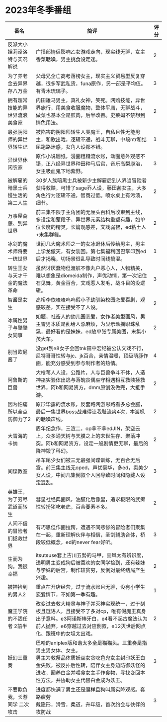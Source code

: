 # 2023年冬季番组

| 番名               | 简评                                                                                                                          | 评分 |
|------------------|-----------------------------------------------------------------------------------------------------------------------------|----|
| 反派大小姐莉泽洛特与实况解说   | 广播部情侣影响乙女游戏走向，现实线无聊，女主香菜聒噪，男主挑食设定迷。<br>                                                                                     | 2  |
| 为了养老金去异界存八万金     | 父母兄全亡高考落榜女主，现实主义贸易型反复穿越，很多军武私货，funa原作，另一部是平均值。有青木琉璃子。<br>                                                                   | 3  |
| 拥有超常技能的异世界流浪美食家  | 内田雄马男主，真礼女神，笑死。网购技能，异世界旅行，用美食收服魔物，整体平庸，无聊战斗，做菜也基本全是煎肉，后半改善。史莱姆不禁想到情色用法。<br>                                                 | 2  |
| 最强阴阳师的异世界转生记     | 被陷害的阴阳师转生人类魔王，自私且性无能男主，和歌出戏，逻辑不通，战斗无聊，中段ntr和结尾跑路迷惑，女角人设都不错。<br>                                                             | 1  |
| 异世界休闲农家          | 原作小说厕纸，漫画粗糙流水账，动画意外观感不错，正八经异世界种田种马后宫，音乐高梨康治，女主吸血鬼下地紫野。<br>                                                                  | 3  |
| 被解雇的暗黑士兵慢生活的第二人生 | 30岁人族暗黑士兵被新少主解雇后到人界当冒险者获得救赎，可惜了sage乔人设，藤田茜女主，大多角色行为逻辑不通，智商过低。喷水桌上有污渍，细节。<br>                                                | 2  |
| 万事屋斋藤、到异世界       | 前三集不限于主角团的无厘头百科后收束到主线，多设定和荤段子，异世界元素结构重塑有趣，如单位长度的精灵，长篇观感差，文戏弱智，ed粘土人+末集群舞。<br>                                               | 2  |
| 冰剑的魔术师将要一统世界     | 世间几大魔术师之一的女冰退休后传给男主，男主上学龙傲天，有女装回。第七集福利回巴掌印到ed后才揭晓，切场景很乱导致时间线搞混。<br>                                                         | 1  |
| 转生王女与天才千金的魔法革命   | 虽然讨厌蠢物但渡航不像丸户恶心人，人物精美，难以想象是diomeida制作，声优动情，第一次记住石见舞，黄金百合，文戏惹人发毛，战斗目的没逻辑。<br>                                                | 3  |
| 智酱是女生            | 高桥李依喳喳呜呜假小子幼驯染校园恋爱喜剧，观感较差，实在接受不了人设。<br>                                                                                     | 2  |
| 冰属性男子与酷酷女同事      | 如题，社畜人的幼儿园恋爱，女作者美型画风，男主雪男本质是乱给人添麻烦，为显示动摇眼珠乱晃，最好看的是妹妹，ed放单张专属美图，末集小孩大车。<br>                                                  | 2  |
| 别当欧尼酱了           | 没get到e8女子会回tnk田中宏纪被公认文戏不行，尼特哥哥性转与jc、jk百合，亲情温暖，顶级萌豚作画，能充分感受到参与制作者的热情。<br>                                                    | 4  |
| 阿鲁斯的巨兽           | 大枪苇人人设，公路片，人与巨兽争斗不休，人造神巫实验体出逃与落魄丧偶巫守相遇相互救赎拯救世界，阿b和网易资方，dmm原创没做完，大抵手游。<br>                                                   | 2  |
| 因为怕痛所以全点防御力了2    | 原形毕露的流水账，反套路网游思路看多总会腻，最后一集世界boss战难得让我耻流爽4次，本渡枫的聒噪声线。<br>                                                                    | 2  |
| 大雪海的卡纳           | 周年纪念作，三渲二，op拿不拿edJIN，架空云上，众多通天树与天膜之上的末世生存、聚落冲突。阿b和网易资方，设定一般剧情更无聊，最后的降神毁了科幻。<br>                                             | 2  |
| 间谍教室             | 吊车尾少女们被三无最强间谍训练，无百合无后宫。前三集主线无oped，声优豪华，多ed，卖美少女人设，中间几集倒叙个人回导致时间和隐藏人设定混乱。<br>                                                | 3  |
| 英雄王，为了穷尽武道而转生    | 彗星社经典画风，油腻化后像里，追求极限的武痴性转扮猪吃老虎，百合要素不多。<br>                                                                                   | 2  |
| 人间不信的冒险者们拯救世界    | 有巧思但作画拉跨，遭遇不同悲惨的冒险者们聚集在一起，重新理解伙伴与相信，圣剑辅助合体，桥段较低概念，ed的never fear好听。<br>                                                      | 3  |
| 生而为狗，我很幸福        | itsutsuse套上古川五勢的马甲，画风太有辨识度，透明男主变成狗后被喜欢的女同学捡到，还有辣妹与学妹的后宫，制作较贫穷，反倒对最终结局产生兴趣。<br>                                              | 2  |
| 被神捡到的男人2         | 重点在开店经营，过于流水账且无聊，没有小学生恋爱情节，不如第一季有趣。<br>                                                                                     | 1  |
| 魔王学院的不适任者 2前半    | 改变过去救大精灵与神子并灭神实现统一，过于刻板且谜语人，且接受不了多对cp，唯有假魔王真身出乎意料。e3阿诺斯棒牙白，e4看不起古魔法认为前人抛弃，e6穿越过去对应倒叙，e12灭世后网点化、跟班中的女坦太出戏。<br>               | 2  |
| 妖幻三重奏            | 巴哈的aniplex版和谐太多全是猫猫头。三重奏是指男主男女体、女主。<br>男主为救祭品体质妖巫女贪吃色鬼女主封印妖王白金失败，被反扑后性转，陪伴女主身边防御妖怪的进攻，圈养白金并喂食女主手作食物，寻找变回本性方法，并协助女主代替白金成为妖王。 | 3  |
| 不要欺负我，长瀞同学 二次攻击  | 进度都快满了男主还是逼样且狗叫属实降观感。套路疲劳<br>戴隐形，滑雪，柔道，升年级，首次约会与伙伴的攻防战                                                                      | 3  |